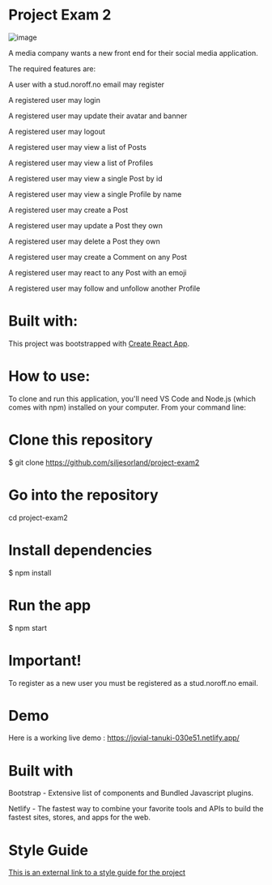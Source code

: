 # Project Exam 2
![image](https://user-images.githubusercontent.com/72661374/224486544-805e28d8-09bb-496d-a175-4cf7033f562a.png)



A media company wants a new front end for their social media application. 

The required features are: 

A user with a stud.noroff.no email may register

A registered user may login

A registered user may update their avatar and banner

A registered user may logout

A registered user may view a list of Posts

A registered user may view a list of Profiles

A registered user may view a single Post by id

A registered user may view a single Profile by name

A registered user may create a Post

A registered user may update a Post they own

A registered user may delete a Post they own

A registered user may create a Comment on any Post

A registered user may react to any Post with an emoji

A registered user may follow and unfollow another Profile


# Built with:

This project was bootstrapped with [Create React App](https://github.com/facebook/create-react-app).

# How to use:
To clone and run this application, you'll need VS Code and Node.js (which comes with npm) installed on your computer. From your command line:

# Clone this repository
$ git clone https://github.com/siljesorland/project-exam2

# Go into the repository
cd project-exam2

# Install dependencies
$ npm install

# Run the app
$ npm start

# Important!
To register as a new user you must be registered as a stud.noroff.no email.

# Demo
Here is a working live demo : https://jovial-tanuki-030e51.netlify.app/

# Built with
Bootstrap - Extensive list of components and Bundled Javascript plugins.

Netlify - The fastest way to combine your favorite tools and APIs to build the fastest sites, stores, and apps for the web.

# Style Guide

[This is an external link to a style guide for the project](https://xd.adobe.com/view/83889c6d-3991-4938-a473-9ba93ebcccf9-d6db/)

